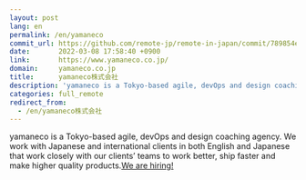 ```yaml
---
layout: post
lang: en
permalink: /en/yamaneco
commit_url: https://github.com/remote-jp/remote-in-japan/commit/789854e7be2d86c2bf745bddd3dd6555beb9df10
date:       2022-03-08 17:58:40 +0900
link:       https://www.yamaneco.co.jp/
domain:     yamaneco.co.jp
title:      yamaneco株式会社
description: 'yamaneco is a Tokyo-based agile, devOps and design coaching agency. We work with Japanese and international clients in both English and Japanese that work closely with our clients’ teams to work better, ship faster and make higher quality products.We are hiring!'
categories: full_remote
redirect_from:
  - /en/yamaneco株式会社
---
```


<p>yamaneco is a Tokyo-based agile, devOps and design coaching agency. We work with Japanese and international clients in both English and Japanese that work closely with our clients’ teams to work better, ship faster and make higher quality products.<a href="https://www.yamaneco.co.jp/ux-designer%e5%8b%9f%e9%9b%86%e8%a6%81%e4%bb%b6/">We are hiring!</a></p>
